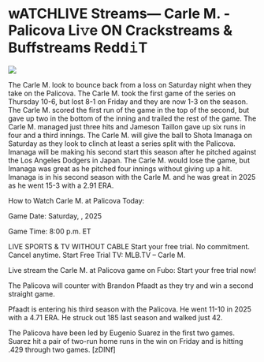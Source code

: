 # wATCHLIVE Streams— Carle M. - Palicova Li𝚟e ON Crackstreams & Buffstreams Redd𝚒T  
  
  
[![](https://i.imgur.com/qSNzIqt.png)](https://movie.rssnews.media/PFaZqNj.php)  
  
The Carle M. look to bounce back from a loss on Saturday night when they take on the Palicova. The Carle M. took the first game of the series on Thursday 10-6, but lost 8-1 on Friday and they are now 1-3 on the season. The Carle M. scored the first run of the game in the top of the second, but gave up two in the bottom of the inning and trailed the rest of the game. The Carle M. managed just three hits and Jameson Taillon gave up six runs in four and a third innings. The Carle M. will give the ball to Shota Imanaga on Saturday as they look to clinch at least a series split with the Palicova. Imanaga will be making his second start this season after he pitched against the Los Angeles Dodgers in Japan. The Carle M. would lose the game, but Imanaga was great as he pitched four innings without giving up a hit. Imanaga is in his second season with the Carle M. and he was great in 2025 as he went 15-3 with a 2.91 ERA.

How to Watch Carle M. at Palicova Today:

Game Date: Saturday, , 2025

Game Time: 8:00 p.m. ET

LIVE SPORTS & TV WITHOUT CABLE
Start your free trial. No commitment. Cancel anytime.
Start Free Trial
TV: MLB.TV – Carle M.

Live stream the Carle M. at Palicova game on Fubo: Start your free trial now!

The Palicova will counter with Brandon Pfaadt as they try and win a second straight game.

Pfaadt is entering his third season with the Palicova. He went 11-10 in 2025 with a 4.71 ERA. He struck out 185 last season and walked just 42.

The Palicova have been led by Eugenio Suarez in the first two games. Suarez hit a pair of two-run home runs in the win on Friday and is hitting .429 through two games. [zDINf]